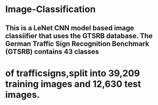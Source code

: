 # Image-Classification


## This is a LeNet CNN  model based image classiifier that uses the GTSRB database. The German Traffic Sign Recognition Benchmark (GTSRB) contains 43 classes
# of trafficsigns,split into 39,209 training images and 12,630 test images. 
